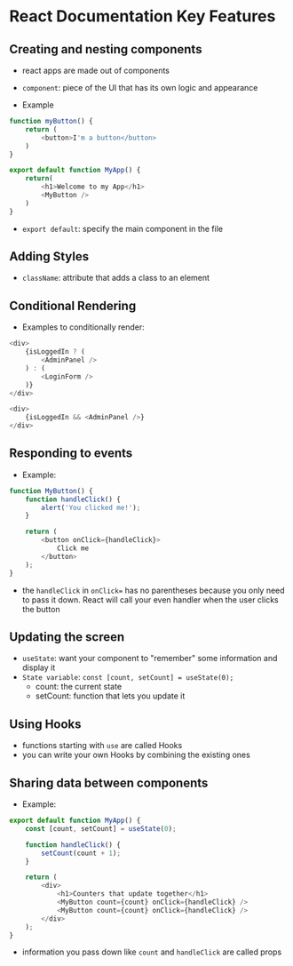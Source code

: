 # React Documentation Key Features

## Creating and nesting components

- react apps are made out of components
- `component`: piece of the UI that has its own logic and appearance

- Example

```JavaScript
function myButton() {
    return (
        <button>I'm a button</button>
    )
}

export default function MyApp() {
    return(
        <h1>Welcome to my App</h1>
        <MyButton />
    )
}
```

- `export default`: specify the main component in the file

## Adding Styles

- `className`: attribute that adds a class to an element

## Conditional Rendering

- Examples to conditionally render:
```Javascript
<div>
    {isLoggedIn ? (
        <AdminPanel />
    ) : (
        <LoginForm />
    )}
</div>

<div>
    {isLoggedIn && <AdminPanel />}
</div>
```

## Responding to events

- Example:
```Javascript
function MyButton() {
    function handleClick() {
        alert('You clicked me!');
    }

    return (
        <button onClick={handleClick}>
            Click me
        </button>
    );
}
```
- the `handleClick` in `onClick=` has no parentheses because you only need to pass it down. React will call your even handler when the user clicks the button

## Updating the screen

- `useState`: want your component to "remember" some information and display it
- `State variable`: `const [count, setCount] = useState(0);`
    - count: the current state
    - setCount: function that lets you update it

## Using Hooks

- functions starting with `use` are called Hooks
- you can write your own Hooks by combining the existing ones

## Sharing data between components

- Example:
```javascript
export default function MyApp() {
    const [count, setCount] = useState(0);

    function handleClick() {
        setCount(count + 1);
    }

    return (
        <div>
            <h1>Counters that update together</h1>
            <MyButton count={count} onClick={handleClick} />
            <MyButton count={count} onClick={handleClick} />
        </div>
    );
}
```
- information you pass down like `count` and `handleClick` are called props